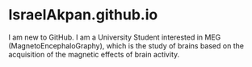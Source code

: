 # IsraelAkpan.github.io
I am new to GitHub. I am a University Student interested in MEG (MagnetoEncephaloGraphy), which is the study of brains based on the acquisition of the magnetic effects of brain activity.
